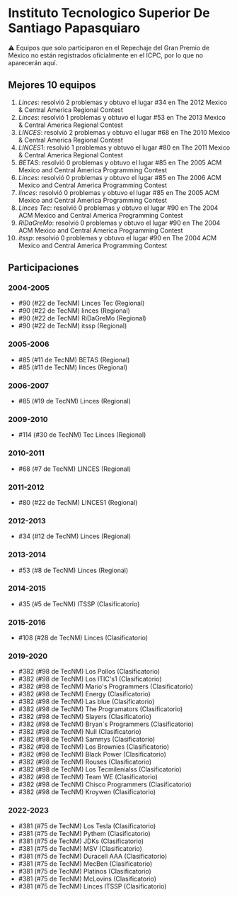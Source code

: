 # Instituto Tecnologico Superior De Santiago Papasquiaro

:warning: Equipos que solo participaron en el Repechaje del Gran Premio de México no están registrados oficialmente en el ICPC, por lo que no aparecerán aquí.

## Mejores 10 equipos

1. _Linces_: resolvió 2 problemas y obtuvo el lugar #34 en The 2012 Mexico & Central America Regional Contest
1. _Linces_: resolvió 1 problemas y obtuvo el lugar #53 en The 2013 Mexico & Central America Regional Contest
1. _LINCES_: resolvió 2 problemas y obtuvo el lugar #68 en The 2010 Mexico & Central America Regional Contest
1. _LINCES1_: resolvió 1 problemas y obtuvo el lugar #80 en The 2011 Mexico & Central America Regional Contest
1. _BETAS_: resolvió 0 problemas y obtuvo el lugar #85 en The 2005 ACM Mexico and Central America Programming Contest
1. _Linces_: resolvió 0 problemas y obtuvo el lugar #85 en The 2006 ACM Mexico and Central America Programming Contest
1. _linces_: resolvió 0 problemas y obtuvo el lugar #85 en The 2005 ACM Mexico and Central America Programming Contest
1. _Linces Tec_: resolvió 0 problemas y obtuvo el lugar #90 en The 2004 ACM Mexico and Central America Programming Contest
1. _RiDaGreMo_: resolvió 0 problemas y obtuvo el lugar #90 en The 2004 ACM Mexico and Central America Programming Contest
1. _itssp_: resolvió 0 problemas y obtuvo el lugar #90 en The 2004 ACM Mexico and Central America Programming Contest

## Participaciones

### 2004-2005

- #90 (#22 de TecNM) Linces Tec (Regional)
- #90 (#22 de TecNM) linces (Regional)
- #90 (#22 de TecNM) RiDaGreMo (Regional)
- #90 (#22 de TecNM) itssp (Regional)

### 2005-2006

- #85 (#11 de TecNM) BETAS (Regional)
- #85 (#11 de TecNM) linces (Regional)

### 2006-2007

- #85 (#19 de TecNM) Linces (Regional)

### 2009-2010

- #114 (#30 de TecNM) Tec Linces (Regional)

### 2010-2011

- #68 (#7 de TecNM) LINCES (Regional)

### 2011-2012

- #80 (#22 de TecNM) LINCES1 (Regional)

### 2012-2013

- #34 (#12 de TecNM) Linces (Regional)

### 2013-2014

- #53 (#8 de TecNM) Linces (Regional)

### 2014-2015

- #35 (#5 de TecNM) ITSSP (Clasificatorio)

### 2015-2016

- #108 (#28 de TecNM) Linces (Clasificatorio)

### 2019-2020

- #382 (#98 de TecNM) Los Pollos (Clasificatorio)
- #382 (#98 de TecNM) Los ITIC's1 (Clasificatorio)
- #382 (#98 de TecNM) Mario's Programmers (Clasificatorio)
- #382 (#98 de TecNM) Energy (Clasificatorio)
- #382 (#98 de TecNM) Las blue (Clasificatorio)
- #382 (#98 de TecNM) The Programators (Clasificatorio)
- #382 (#98 de TecNM) Slayers (Clasificatorio)
- #382 (#98 de TecNM) Bryan´s Programmers  (Clasificatorio)
- #382 (#98 de TecNM) Null (Clasificatorio)
- #382 (#98 de TecNM) Sammys (Clasificatorio)
- #382 (#98 de TecNM) Los Brownies (Clasificatorio)
- #382 (#98 de TecNM) Black Power (Clasificatorio)
- #382 (#98 de TecNM) Rouses (Clasificatorio)
- #382 (#98 de TecNM) Los Tecmilenialss (Clasificatorio)
- #382 (#98 de TecNM) Team WE (Clasificatorio)
- #382 (#98 de TecNM) Chisco Programmers (Clasificatorio)
- #382 (#98 de TecNM) Kroywen (Clasificatorio)

### 2022-2023

- #381 (#75 de TecNM) Los Tesla (Clasificatorio)
- #381 (#75 de TecNM) Pythem (Clasificatorio)
- #381 (#75 de TecNM) JDKs (Clasificatorio)
- #381 (#75 de TecNM) MSV (Clasificatorio)
- #381 (#75 de TecNM) Duracell AAA (Clasificatorio)
- #381 (#75 de TecNM) MecBen (Clasificatorio)
- #381 (#75 de TecNM) Platinos (Clasificatorio)
- #381 (#75 de TecNM) McLovins (Clasificatorio)
- #381 (#75 de TecNM) Linces ITSSP (Clasificatorio)



